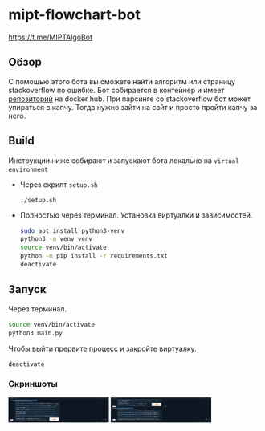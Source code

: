 # mipt-flowchart-bot

https://t.me/MIPTAlgoBot

## Обзор

С помощью этого бота вы cможете найти алгоритм или страницу stackoverflow по ошибке.
Бот собирается в контейнер и имеет [репозиторий](https://hub.docker.com/repository/docker/zykovta/algobot) на docker hub.
При парсинге со stackoverflow бот может упираться в капчу. Тогда нужно зайти на сайт и просто пройти капчу за него.
## Build

Инструкции ниже собирают и запускают бота локально на `virtual environment`
* Через скрипт `setup.sh`
    ``` 
    ./setup.sh 
    ```

* Полностью через терминал. Установка виртуалки и зависимостей.
  ```sh
  sudo apt install python3-venv
  python3 -m venv venv
  source venv/bin/activate
  python -m pip install -r requirements.txt
  deactivate
  ```

## Запуск

Через терминал. 
  ```sh
  source venv/bin/activate
  python3 main.py
  ```

Чтобы выйти прервите процесс и закройте виртуалку.
  ```
  deactivate
  ```

### Скриншоты

<img src="screenshots/example.png" width="200" height="50"/>
<img src="screenshots/example2.png" width="200" height="50"/>

